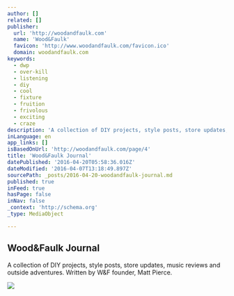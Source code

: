 ```yaml
---
author: []
related: []
publisher:
  url: 'http://woodandfaulk.com'
  name: 'Wood&Faulk'
  favicon: 'http://www.woodandfaulk.com/favicon.ico'
  domain: woodandfaulk.com
keywords:
  - dwp
  - over-kill
  - listening
  - diy
  - cool
  - fixture
  - fruition
  - frivolous
  - exciting
  - craze
description: 'A collection of DIY projects, style posts, store updates, music reviews and outside adventures. Written by W&F founder, Matt Pierce.'
inLanguage: en
app_links: []
isBasedOnUrl: 'http://woodandfaulk.com/page/4'
title: 'Wood&Faulk Journal'
datePublished: '2016-04-20T05:58:36.016Z'
dateModified: '2016-04-07T13:18:49.897Z'
sourcePath: _posts/2016-04-20-woodandfaulk-journal.md
published: true
inFeed: true
hasPage: false
inNav: false
_context: 'http://schema.org'
_type: MediaObject

---
```

<article style=""><h1>Wood&amp;Faulk Journal</h1><p>A collection of DIY projects, style posts, store updates, music reviews and outside adventures. Written by W&amp;F founder, Matt Pierce.</p><img src="http://cdn.shopify.com/s/files/1/0114/3512/files/W_F_excerpt_newcolors.jpg?12565293726508872067" /></article>